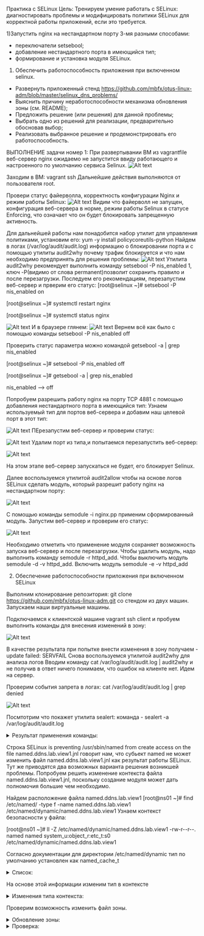 Практика с SELinux Цель: Тренируем умение работать с SELinux: диагностировать проблемы и модифицировать политики SELinux для корректной работы приложений, если это требуется.

1)Запустить nginx на нестандартном порту 3-мя разными способами:
- переключатели setsebool;
- добавление нестандартного порта в имеющийся тип;
- формирование и установка модуля SELinux. 

1) Обеспечить работоспособность приложения при включенном selinux.
 - Развернуть приложенный стенд https://github.com/mbfx/otus-linux-adm/blob/master/selinux_dns_problems/
 - Выяснить причину неработоспособности механизма обновления зоны (см. README);
 - Предложить решение (или решения) для данной проблемы;
 - Выбрать одно из решений для реализации, предварительно обосновав выбор;
 - Реализовать выбранное решение и продемонстрировать его работоспособность.

 ВЫПОЛНЕНИЕ задачи номер 1:
 При развертывании ВМ из vagrantfile веб-сервер nginx ожидаемо не запустится ввиду работающего и настроенного по умолчанию сервиса Selinux.
 ![Alt text](https://github.com/catalist3/otus/blob/master/task12Selinx/images/ErrorStartNginx.png?raw=true)

 Заходим в ВМ: vagrant ssh
 Дальнейшие действия выполняются от пользователя root.

Провери статус файерволла, корректность конфигурации Nginx и режим работы Selinux:
![Alt text](https://github.com/catalist3/otus/blob/master/task12Selinx/images/Statuses.png?raw=true)
Видим что файерволл не запущен, конфигурация веб-сервера в норме, режим работы Selinux в статусе Enforcing, что означает что он будет блокировать запрещенную активность.

Для дальнейшей работы нам понадобится набор утилит для управления политиками, установим его: yum -y install policycoreutils-python
Найдем в логах (/var/log/audit/audit.log) информацию о блокировании порта и с помощью утилиты audit2why почему трафик блокируется и что нам необходимо предпринять для решения проблемы:
![Alt text](https://github.com/catalist3/otus/blob/master/task12Selinx/images/audit.png?raw=true)
Утилита audit2why рекомендует выполнить команду setsebool -P nis_enabled 1, ключ -P(видимо от слова permanent)позволит сохранить правило и после перезагрузки. Последуем его рекомендациям, перезапустим веб-сервер и прверим его статус:
[root@selinux ~]# setsebool -P nis_enabled on

[root@selinux ~]# systemctl restart nginx

[root@selinux ~]# systemctl status nginx

![Alt text](https://github.com/catalist3/otus/blob/master/task12Selinx/images/ngstatus1.png?raw=true)
И в браузере глянем:
![Alt text](https://github.com/catalist3/otus/blob/master/task12Selinx/images/browserstatus.png?raw=true)
Вернем всё как было с помощью команды setsebool -P nis_enabled off 

Проверить статус параметра можно командой getsebool -a | grep nis_enabled 

[root@selinux ~]# setsebool -P nis_enabled off 

[root@selinux ~]# getsebool -a | grep nis_enabled 

nis_enabled --> off

Попробуем разрешить работу nginx на порту TCP 4881 c помощью добавления нестандартного порта в имеющийся тип:
Узнаем используемый тип для портов веб-сервера и добавим наш целевой порт в этот тип:

![Alt text](https://github.com/catalist3/otus/blob/master/task12Selinx/images/port_to_type.png?raw=true)
ПЕрезапустим веб-сервер и проверим статус:

![Alt text](https://github.com/catalist3/otus/blob/master/task12Selinx/images/ngstatus2.png?raw=true)
Удалим порт из типа,и попытаемся перезапустить веб-сервер:

![Alt text](https://github.com/catalist3/otus/blob/master/task12Selinx/images/ngstatus3.png?raw=true)

На этом этапе веб-сервер запускаться не будет, его блокирует Selinux.

Далее воспользуемся утилитой audit2allow чтобы на основе логов SELinux сделать модуль, который разрешит работу nginx на нестандартном порту:

![Alt text](https://github.com/catalist3/otus/blob/master/task12Selinx/images/allowmodule.png?raw=true)

С помощью команды semodule -i nginx.pp применим сформированный модуль.
Запустим веб-сервер и проверим его статус:

![Alt text](https://github.com/catalist3/otus/blob/master/task12Selinx/images/ngstatus4.png?raw=true)

Необходимо отметить что применение модуля сохраняет возможность запуска веб-сервер и после перезагрузки.
Чтобы удалить модуль, надо выполнить команду semodule -r httpd_add. Чтобы выключить модуль semodule -d -v httpd_add. Включить модуль semodule -e -v httpd_add


2. Обеспечение работоспособности приложения при включенном SELinux

Выполним клонирование репозитория: git clone https://github.com/mbfx/otus-linux-adm.git со стендом из двух машин.
Запускаем наши виртуальные машины.

Подключаемся к клиентской машине vagrant ssh client и пробуем выполнить команды для внесения изменений в зону:

![Alt text](https://github.com/catalist3/otus/blob/master/task12Selinx/images/eneterDNSlab.png?raw=true)

В качестве результата при попытке внести изменения в зону получаем  - update failed: SERVFAIL
Снова воспользуемся утилитой audit2why для анализа логов
Вводим команду cat /var/log/audit/audit.log | audit2why и не получив в ответ ничего понимаем, что ошибок на клиенте нет. Идем на сервер.

Проверим события запрета в логах: cat /var/log/audit/audit.log | grep denied

![Alt text](https://github.com/catalist3/otus/blob/master/task12Selinx/images/grepauditlog.png?raw=true)

Посмтотрим что покажет утилита sealert: команда - sealert -a /var/log/audit/audit.log

<details>
  <summary>Результат применения команды:</summary>

  ```
  94% donetype=AVC msg=audit(1694204151.954:1932): avc:  denied  { write } for  pid=5181 comm="isc-worker0000" name="named" dev="sda1" ino=67552240 scontext=system_u:system_r:named_t:s0 tcontext=system_u:object_r:named_zone_t:s0 tclass=dir permissive=0
 
**** Invalid AVC allowed in current policy ***

100% done
found 1 alerts in /var/log/audit/audit.log
--------------------------------------------------------------------------------

SELinux is preventing /usr/sbin/named from create access on the file named.ddns.lab.view1.jnl.

*****  Plugin catchall_labels (83.8 confidence) suggests   *******************

If you want to allow named to have create access on the named.ddns.lab.view1.jnl file
Then you need to change the label on named.ddns.lab.view1.jnl
Do
# semanage fcontext -a -t FILE_TYPE 'named.ddns.lab.view1.jnl'
where FILE_TYPE is one of the following: dnssec_trigger_var_run_t, ipa_var_lib_t, krb5_host_rcache_t, krb5_keytab_t, named_cache_t, named_log_t, named_tmp_t, named_var_run_t, named_zone_t.
Then execute:
restorecon -v 'named.ddns.lab.view1.jnl'


*****  Plugin catchall (17.1 confidence) suggests   **************************

If you believe that named should be allowed create access on the named.ddns.lab.view1.jnl file by default.
Then you should report this as a bug.
You can generate a local policy module to allow this access.
Do
allow this access for now by executing:
# ausearch -c 'isc-worker0000' --raw | audit2allow -M my-iscworker0000
# semodule -i my-iscworker0000.pp


Additional Information:
Source Context                system_u:system_r:named_t:s0
Target Context                system_u:object_r:etc_t:s0
Target Objects                named.ddns.lab.view1.jnl [ file ]
Source                        isc-worker0000
Source Path                   /usr/sbin/named
Port                          <Unknown>
Host                          <Unknown>
Source RPM Packages           bind-9.11.4-26.P2.el7_9.14.x86_64
Target RPM Packages           
Policy RPM                    selinux-policy-3.13.1-266.el7.noarch
Selinux Enabled               True
Policy Type                   targeted
Enforcing Mode                Enforcing
Host Name                     ns01
Platform                      Linux ns01 3.10.0-1127.el7.x86_64 #1 SMP Tue Mar
                              31 23:36:51 UTC 2020 x86_64 x86_64
Alert Count                   1
First Seen                    2023-09-08 20:33:13 UTC
Last Seen                     2023-09-08 20:33:13 UTC
Local ID                      821db288-5719-408f-9408-a92f0fc2279d

Raw Audit Messages
type=AVC msg=audit(1694205193.577:1968): avc:  denied  { create } for  pid=5181 comm="isc-worker0000" name="named.ddns.lab.view1.jnl" scontext=system_u:system_r:named_t:s0 tcontext=system_u:object_r:etc_t:s0 tclass=file permissive=0


type=SYSCALL msg=audit(1694205193.577:1968): arch=x86_64 syscall=open success=no exit=EACCES a0=7fe513db8050 a1=241 a2=1b6 a3=24 items=0 ppid=1 pid=5181 auid=4294967295 uid=25 gid=25 euid=25 suid=25 fsuid=25 egid=25 sgid=25 fsgid=25 tty=(none) ses=4294967295 comm=isc-worker0000 exe=/usr/sbin/named subj=system_u:system_r:named_t:s0 key=(null)

Hash: isc-worker0000,named_t,etc_t,file,create

```

</details>

Строка SELinux is preventing /usr/sbin/named from create access on the file named.ddns.lab.view1.jnl говорит нам, что субьект named не может изменить файл named.ddns.lab.view1.jnl как результат работы SELinux.
Тут же приводятся два возможных варианта  решения возникшей проблемы. Попробуем решить изменение контекста файла named.ddns.lab.view1.jnl, поскольку создание модуля может дать полномочия большие чем необходимо.

Найдем расположение файла named.ddns.lab.view1 
[root@ns01 ~]# find /etc/named/ -type f -name named.ddns.lab.view1
/etc/named/dynamic/named.ddns.lab.view1
Узнаем контекст безопасности у файла:

[root@ns01 ~]# ll -Z /etc/named/dynamic/named.ddns.lab.view1
-rw-r--r--. named named system_u:object_r:etc_t:s0 /etc/named/dynamic/named.ddns.lab.view1

Согласно документации для директории /etc/named/dynamic тип по умолчанию установлен как named_cache_t
<details>
  <summary>Список:</summary>

```
named_cache_t
/var/named/data(/.*)?
/var/named/slaves(/.*)?
/var/named/dynamic(/.*)?
/var/named/chroot/var/tmp(/.*)?
/var/named/chroot/var/named/data(/.*)?
/var/named/chroot/var/named/slaves(/.*)?
/var/named/chroot/var/named/dynamic(/.*)?

```
</details>

На основе этой информации изменим тип в контексте

<details>
  <summary>Изменения типа контекста:</summary>

```
[root@ns01 ~]# semanage fcontext -a -t named_cache_t '/etc/named/dynamic(/.*)?'
[root@ns01 ~]# restorecon -R -v /etc/named/dynamic/
restorecon reset /etc/named/dynamic context unconfined_u:object_r:etc_t:s0->unconfined_u:object_r:named_cache_t:s0
restorecon reset /etc/named/dynamic/named.ddns.lab context system_u:object_r:etc_t:s0->system_u:object_r:named_cache_t:s0
restorecon reset /etc/named/dynamic/named.ddns.lab.view1 context system_u:object_r:etc_t:s0->system_u:object_r:named_cache_t:s0

```
</details>

Проверим возможность изменить файл зоны.
<details>
  <summary>Обновление зоны:</summary>

```
[vagrant@client ~]$ nsupdate -k /etc/named.zonetransfer.key
> server 192.168.50.10
> zone ddns.lab
> update add www.ddns.lab. 60 A 192.168.50.15
> send
> quit
```
</details>

<details>
  <summary>Проверка:</summary>

```

[vagrant@client ~]$ dig www.ddns.lab

; <<>> DiG 9.11.4-P2-RedHat-9.11.4-26.P2.el7_9.14 <<>> www.ddns.lab
;; global options: +cmd
;; Got answer:
;; ->>HEADER<<- opcode: QUERY, status: NOERROR, id: 22679
;; flags: qr aa rd ra; QUERY: 1, ANSWER: 1, AUTHORITY: 1, ADDITIONAL: 2

;; OPT PSEUDOSECTION:
; EDNS: version: 0, flags:; udp: 4096
;; QUESTION SECTION:
;www.ddns.lab.			IN	A

;; ANSWER SECTION:
www.ddns.lab.		60	IN	A	192.168.50.15

;; AUTHORITY SECTION:
ddns.lab.		3600	IN	NS	ns01.dns.lab.

;; ADDITIONAL SECTION:
ns01.dns.lab.		3600	IN	A	192.168.50.10

;; Query time: 14 msec
;; SERVER: 192.168.50.10#53(192.168.50.10)
;; WHEN: Fri Sep 08 21:47:27 UTC 2023
;; MSG SIZE  rcvd: 96

```
</details>
